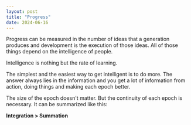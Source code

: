 ```yaml
---
layout: post
title: "Progress"
date: 2024-06-16
---
```




Progress can be measured in the number of ideas that a generation produces and development is
the execution of those ideas. All of those things depend on the intelligence of people.


Intelligence is nothing but the rate of learning.


The simplest and the easiest way to get intelligent is to do more. The answer always lies in the information and you get a lot of information from action, doing things and making each epoch better.



The size of the epoch doesn't matter. But the continuity of each epoch is necessary. It can be summarized like this:

**Integration > Summation**
